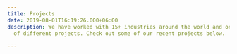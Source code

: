 ```yaml
---
title: Projects
date: 2019-08-01T16:19:26.000+06:00
description: We have worked with 15+ industries around the world and on a variety
  of different projects. Check out some of our recent projects below.

---
```

